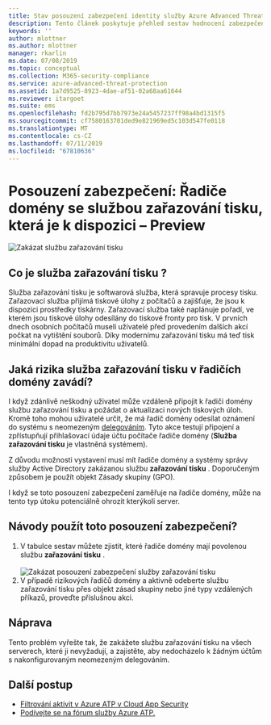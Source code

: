 ```yaml
---
title: Stav posouzení zabezpečení identity služby Azure Advanced Threat Protection | Microsoft Docs
description: Tento článek poskytuje přehled sestav hodnocení zabezpečení služby zařazování tisku v Azure ATP pro stav.
keywords: ''
author: mlottner
ms.author: mlottner
manager: rkarlin
ms.date: 07/08/2019
ms.topic: conceptual
ms.collection: M365-security-compliance
ms.service: azure-advanced-threat-protection
ms.assetid: 1a7d9525-8923-4dae-af51-02a68aa61644
ms.reviewer: itargoet
ms.suite: ems
ms.openlocfilehash: fd2b795d7bb7973e24a5457237ff98a4bd1315f5
ms.sourcegitcommit: cf7580163701ded9e821969ed5c103d547fe0118
ms.translationtype: MT
ms.contentlocale: cs-CZ
ms.lasthandoff: 07/11/2019
ms.locfileid: "67810636"
---
```

# <a name="security-assessment-domain-controllers-with-print-spooler-service-available---preview"></a>Posouzení zabezpečení: Řadiče domény se službou zařazování tisku, která je k dispozici – Preview

![Zakázat službu zařazování tisku](media/atp-cas-isp-print-spooler-1.png)
 
## <a name="what-is-the-print-spooler-service"></a>Co je služba **zařazování tisku** ? 

Služba zařazování tisku je softwarová služba, která spravuje procesy tisku. Zařazovací služba přijímá tiskové úlohy z počítačů a zajišťuje, že jsou k dispozici prostředky tiskárny. Zařazovací služba také naplánuje pořadí, ve kterém jsou tiskové úlohy odesílány do tiskové fronty pro tisk. V prvních dnech osobních počítačů museli uživatelé před provedením dalších akcí počkat na vytištění souborů. Díky modernímu zařazování tisku má teď tisk minimální dopad na produktivitu uživatelů.

## <a name="what-risks-does-the-print-spooler-service-on-domain-controllers-introduce"></a>Jaká rizika služba **zařazování tisku** v řadičích domény zavádí? 

I když zdánlivě neškodný uživatel může vzdáleně připojit k řadiči domény službu zařazování tisku a požádat o aktualizaci nových tiskových úloh. Kromě toho mohou uživatelé určit, že má řadič domény odesílat oznámení do systému s neomezeným [delegováním](atp-cas-isp-unconstrained-kerberos.md). Tyto akce testují připojení a zpřístupňují přihlašovací údaje účtu počítače řadiče domény (**Služba zařazování tisku** je vlastněná systémem). 

Z důvodu možnosti vystavení musí mít řadiče domény a systémy správy služby Active Directory zakázanou službu **zařazování tisku** . Doporučeným způsobem je použít objekt Zásady skupiny (GPO). 

I když se toto posouzení zabezpečení zaměřuje na řadiče domény, může na tento typ útoku potenciálně ohrozit kterýkoli server.

## <a name="how-do-i-use-this-security-assessment"></a>Návody použít toto posouzení zabezpečení? 
1. V tabulce sestav můžete zjistit, které řadiče domény mají povolenou službu **zařazování tisku** .   
    <br>![Zakázat posouzení zabezpečení služby zařazování tisku](media/atp-cas-isp-print-spooler-2.png)
1. V případě rizikových řadičů domény a aktivně odeberte službu zařazování tisku přes objekt zásad skupiny nebo jiné typy vzdálených příkazů, proveďte příslušnou akci.

## <a name="remediation"></a>Náprava

Tento problém vyřešte tak, že zakážete službu zařazování tisku na všech serverech, které ji nevyžadují, a zajistěte, aby nedocházelo k žádným účtům s nakonfigurovaným neomezeným delegováním.
  

## <a name="next-steps"></a>Další postup
- [Filtrování aktivit v Azure ATP v Cloud App Security](atp-activities-filtering-mcas.md)
- [Podívejte se na fórum služby Azure ATP.](https://aka.ms/azureatpcommunity)